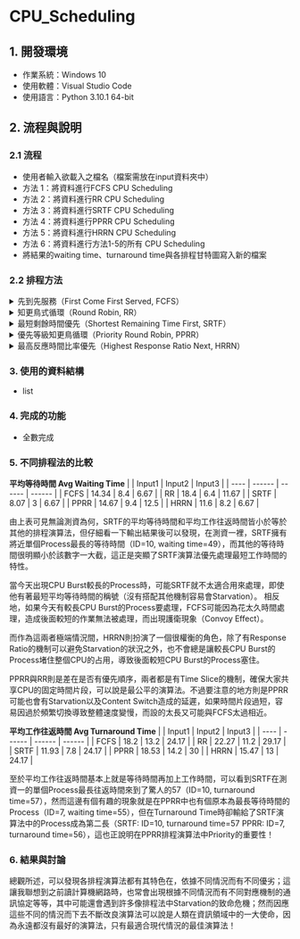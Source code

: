 # CPU_Scheduling

## 1. 開發環境

- 作業系統：Windows 10
- 使用軟體：Visual Studio Code
- 使用語言：Python 3.10.1 64-bit

## 2. 流程與說明

### 2.1 流程

- 使用者輸入欲載入之檔名（檔案需放在input資料夾中）
- 方法 1：將資料進行FCFS CPU Scheduling
- 方法 2：將資料進行RR CPU Scheduling
- 方法 3：將資料進行SRTF CPU Scheduling
- 方法 4：將資料進行PPRR CPU Scheduling
- 方法 5：將資料進行HRRN CPU Scheduling
- 方法 6：將資料進行方法1-5的所有 CPU Scheduling
- 將結果的waiting time、turnaround time與各排程甘特圖寫入新的檔案

### 2.2 排程方法

<details>
  <summary>先到先服務（First Come First Served, FCFS）</summary>

  Arrival time越早的Process越優先取得CPU控制權。

</details>

<details>
  <summary>知更鳥式循環（Round Robin, RR）</summary>

  作業系統會規定CPU Time Slice（Time Quantum），Process享有固定的時間取得CPU控制權，如未能在時間內完成則會被迫放棄CPU，回到Ready的狀態。

</details>
 
<details>
  <summary>最短剩餘時間優先（Shortest Remaining Time First, SRTF）</summary>

  Process剩餘的工作時間越小，越優先取得CPU控制權。

</details>


<details>
  <summary>優先等級知更鳥循環（Priority Round Robin, PPRR）</summary>

  由優先等級（Priority）較高的Process優先取得CPU控制權，如優先等級一樣則進行知更鳥循環，直到工作結束或更高等級的Process出現。

</details>


<details>
  <summary>最高反應時間比率優先（Highest Response Ratio Next, HRRN）</summary>

  計算Process的反應時間比率（Response Ratio），由最高的優先取得CPU控制權。

</details>

### 3. 使用的資料結構

- list

### 4. 完成的功能

- 全數完成

### 5. 不同排程法的比較


**平均等待時間 Avg Waiting Time**
|      | Input1 | Input2 | Input3 |
| ---- | ------ | ------ | ------ |
| FCFS | 14.34  | 8.4    | 6.67   |
| RR   | 18.4   | 6.4    | 11.67  |
| SRTF | 8.07   | 3      | 6.67   |
| PPRR | 14.67  | 9.4    | 12.5   |
| HRRN | 11.6   | 8.2    | 6.67   |

由上表可見無論測資為何，SRTF的平均等待時間和平均工作往返時間皆小於等於其他的排程演算法，但仔細看一下輸出結果後可以發現，在測資一裡，SRTF擁有將近單個Process最長的等待時間（ID=10, waiting time=49），而其他的等待時間很明顯小於該數字一大截，這正是突顯了SRTF演算法優先處理最短工作時間的特性。

當今天出現CPU Burst較長的Process時，可能SRTF就不太適合用來處理，即使他有著最短平均等待時間的稱號（沒有搭配其他機制容易會Starvation）。
相反地，如果今天有較長CPU Burst的Process要處理，FCFS可能因為花太久時間處理，造成後面較短的作業無法被處理，而出現護衛現象（Convoy Effect）。

而作為這兩者極端情況間，HRRN則扮演了一個很權衡的角色，除了有Response Ratio的機制可以避免Starvation的狀況之外，也不會總是讓較長CPU Burst的Process堵住整個CPU的占用，導致後面較短CPU Burst的Process塞住。

PPRR與RR則是差在是否有優先順序，兩者都是有Time Slice的機制，確保大家共享CPU的固定時間片段，可以說是最公平的演算法。不過要注意的地方則是PPRR可能也會有Starvation以及Content Switch造成的延遲，如果時間片段過短，容易因過於頻繁切換導致整體速度變慢，而設的太長又可能與FCFS太過相近。


**平均工作往返時間 Avg Turnaround Time**
|      | Input1 | Input2 | Input3 |
| ---- | ------ | ------ | ------ |
| FCFS | 18.2   | 13.2   | 24.17  |
| RR   | 22.27  | 11.2   | 29.17  |
| SRTF | 11.93  | 7.8    | 24.17  |
| PPRR | 18.53  | 14.2   | 30     |
| HRRN | 15.47  | 13     | 24.17  |

至於平均工作往返時間基本上就是等待時間再加上工作時間，可以看到SRTF在測資一的單個Process最長往返時間來到了驚人的57（ID=10, turnaround time=57），然而這邊有個有趣的現象就是在PPRR中也有個原本為最長等待時間的Process（ID=7, waiting time=55），但在Turnaround Time時卻輸給了SRTF演算法中的Process成為第二長（SRTF: ID=10, turnaround time=57 PPRR: ID=7, turnaround time=56），這也正說明在PPRR排程演算法中Priority的重要性！


### 6. 結果與討論
總觀所述，可以發現各排程演算法都有其特色在，依據不同情況而有不同優劣；這讓我聯想到之前讀計算機網路時，也常會出現根據不同情況而有不同對應機制的通訊協定等等，其中可能還會遇到許多像排程法中Starvation的致命危機；然而因應這些不同的情況而下去不斷改良演算法可以說是人類在資訊領域中的一大使命，因為永遠都沒有最好的演算法，只有最適合現代情況的最佳演算法！
